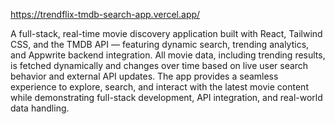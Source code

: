 https://trendflix-tmdb-search-app.vercel.app/

A full-stack, real-time movie discovery application built with React, Tailwind CSS, and the TMDB API — featuring dynamic search, trending analytics, and Appwrite backend integration. All movie data, including trending results, is fetched dynamically and changes over time based on live user search behavior and external API updates. The app provides a seamless experience to explore, search, and interact with the latest movie content while demonstrating full-stack development, API integration, and real-world data handling.

